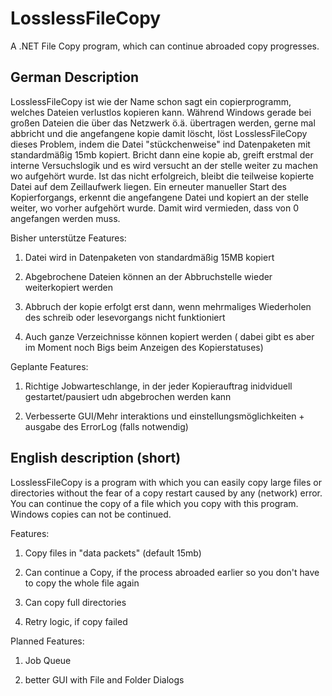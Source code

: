 # LosslessFileCopy
A .NET File Copy program, which can continue abroaded copy progresses.

German Description
------------------------------------
LosslessFileCopy ist wie der Name schon sagt ein copierprogramm, welches Dateien verlustlos kopieren kann.
Während Windows gerade bei großen Dateien die über das Netzwerk ö.ä. übertragen werden, gerne mal abbricht und die angefangene kopie damit löscht, löst LosslessFileCopy dieses Problem, indem die Datei "stückchenweise" ind Datenpaketen mit standardmäßig 15mb kopiert.
Bricht dann eine kopie ab, greift erstmal der interne Versuchslogik und es wird versucht an der stelle weiter zu machen wo aufgehört wurde. Ist das nicht erfolgreich, bleibt die teilweise kopierte Datei auf dem Zeillaufwerk liegen. Ein erneuter manueller Start des Kopierforgangs, erkennt die angefangene Datei und kopiert an der stelle weiter, wo vorher aufgehört wurde. Damit wird vermieden, dass von 0 angefangen werden muss.

Bisher unterstütze Features:

1. Datei wird in Datenpaketen von standardmäßig 15MB kopiert

2. Abgebrochene Dateien können an der Abbruchstelle wieder weiterkopiert werden 

3. Abbruch der kopie erfolgt erst dann, wenn mehrmaliges Wiederholen des schreib oder lesevorgangs nicht funktioniert

4. Auch ganze Verzeichnisse können kopiert werden ( dabei gibt es aber im Moment noch Bigs beim Anzeigen des Kopierstatuses)


Geplante Features:

1. Richtige Jobwarteschlange, in der jeder Kopierauftrag inidviduell gestartet/pausiert udn abgebrochen werden kann

2. Verbesserte GUI/Mehr interaktions und einstellungsmöglichkeiten + ausgabe des ErrorLog (falls notwendig)



English description (short)
-----------------------------------------

LosslessFileCopy is a program with which you can easily copy large files or directories without the fear of a copy restart caused by any (network) error.
You can continue the copy of a file which you copy with this program.
Windows copies can not be continued.

Features:

1. Copy files in "data packets" (default 15mb)

2. Can continue a Copy, if the process abroaded earlier so you don't have to copy the whole file again

3. Can copy full directories

4. Retry logic, if copy failed


Planned Features:

1. Job Queue

2. better GUI with File and Folder Dialogs
